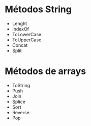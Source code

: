 # Métodos String

- Lenght
- IndexOf
- ToLowerCase
- ToUpperCase
- Concat
- Split

# Métodos de arrays

- ToString
- Push
- Join
- Splice
- Sort
- Reverse
- Pop
